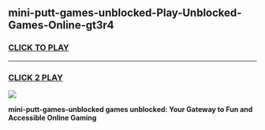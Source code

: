 
## mini-putt-games-unblocked-Play-Unblocked-Games-Online-gt3r4
<h3>
<a href="https://premium76.site?title=mini-putt-games-unblocked&ref=25A">CLICK TO PLAY</a></h3>
<hr>

<h3>
<a href="https://premium76.site?title=mini-putt-games-unblocked&ref=25A">CLICK 2 PLAY</a>
  
</h3>

<a href="https://premium76.site?title=mini-putt-games-unblocked&ref=25A"><img src="https://clearcache.store/games.png"></a>


**mini-putt-games-unblocked games unblocked: Your Gateway to Fun and Accessible Online Gaming**
